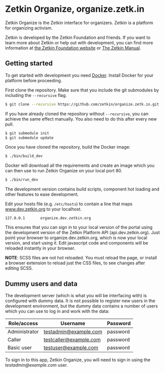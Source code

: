 # Zetkin Organize, organize.zetk.in
Zetkin Organize is the Zetkin interface for organizers. Zetkin is a platform
for organizing activism.

Zetkin is developed by the Zetkin Foundation and friends. If you want to learn
more about Zetkin or help out with development, you can find more information
at [the Zetkin Foundation website](http://www.zetkin.org) or
[The Zetkin Manual](http://manual.zetkin.org).

## Getting started
To get started with development you need [Docker](https://www.docker.com).
Install Docker for your platform before proceeding.

First clone the repository. Make sure that you include the git submodules by
including the `--recursive` flag.

```bash
$ git clone --recursive https://github.com/zetkin/organize.zetk.in.git
```

If you have already cloned the repository without `--recursive`, you can achieve
the same effect manually. You also need to do this after every new pull.

```bash
$ git submodule init
$ git submodule update
```

Once you have cloned the repository, build the Docker image:

```bash
$ ./bin/build_dev
```

Docker will download all the requirements and create an image which you can
then use to run Zetkin Organize on your local port 80.

```bash
$ ./bin/run_dev
```

The development version contains build scripts, component hot loading and
other features to ease development.

Edit your hosts file (e.g. `/etc/hosts`) to contain a line that maps
www.dev.zetkin.org to your localhost.

```
127.0.0.1       organize.dev.zetkin.org
```

This ensures that you can sign in to your local version of the portal using the
development version of the Zetkin Platform API (api.dev.zetkin.org). Just point
your browser to organize.dev.zetkin.org, which is now your local version, and
start using it. Edit javascript code and components will be reloaded instantly
in your browser.

__NOTE__: SCSS files are not hot reloaded. You must reload the page, or install
a browser extension to reload just the CSS files, to see changes after editing
SCSS.

## Dummy users and data
The development server (which is what you will be interfacing with) is configured
with dummy data. It is not possible to register new users in the development
environment, but the dummy data contains a number of users which you can use to
log in and work with the data:

Role/access    | Username                | Password
---------------|-------------------------|---------------------------
Administrator  | testadmin@example.com   | password
Caller         | testcaller@example.com  | password
Basic user     | testuser@example.com    | password

To sign in to this app, Zetkin Organize, you will need to sign in using the
_testadmin@example.com_ user.
